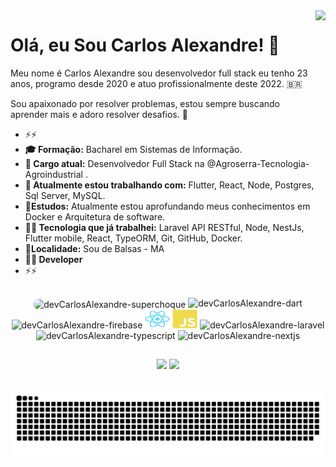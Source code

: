 <img  height="350" align="right" src="https://user-images.githubusercontent.com/63679873/195611501-4892c6df-e575-40b9-864d-bd27f9ffd875.png">

# Olá, eu Sou Carlos Alexandre! 👋
  
  Meu nome é Carlos Alexandre sou desenvolvedor full stack eu tenho 23 anos, programo desde 2020 e atuo profissionalmente deste 2022. 🇧🇷 

Sou apaixonado por resolver problemas, estou sempre buscando aprender mais e adoro resolver desafios. 🚀
- ⚡⚡
- **🎓 Formação:** Bacharel em Sistemas de Informação.
- **💼 Cargo atual:** Desenvolvedor Full Stack na @Agroserra-Tecnologia-Agroindustrial .
- **🔭 Atualmente estou trabalhando com:** Flutter, React, Node, Postgres, Sql Server, MySQL.
- **🌱Estudos:** Atualmente estou aprofundando meus conhecimentos em Docker e Arquitetura de software.
- **👨‍💻 Tecnologia que já trabalhei:** Laravel API RESTful, Node, NestJs, Flutter mobile, React, TypeORM, Git, GitHub, Docker.
- **📌Localidade:** Sou de Balsas - MA 
- **👨‍💻 Developer**
- ⚡⚡

 ##
  
<div display="flex" align="center" alignItens="center" justifyContent="center">
<img align="center" alt="devCarlosAlexandre-superchoque" height="250" style="border-radius:50px;" src="https://1.bp.blogspot.com/-IN3ZWFjHJhc/XgBnsA8OjqI/AAAAAAAAMDc/SS1oLFVCoeMMdF7wZmZpTvjUaV7w4EwWwCLcBGAsYHQ/s400/7%2BStatic%2BShock%2B%2528Super%2BChoque%2529%2Bhttpsnegro-geek-nerd.blogspot.com.gif"> 
<img alt="devCarlosAlexandre-dart" aling="center" height="30" width="30" src="https://user-images.githubusercontent.com/63679873/192350698-2e06f54a-2bdc-4d2f-88f7-ec2e1846c2a2.svg">
<img align="" alt="devCarlosAlexandre-firebase" height="30"  src="https://github.com/devCarlosAlexandre/devCarlosAlexandre/assets/63679873/c49fb392-aea5-4e59-bbab-edfcfddd98d0">
<img align="" alt="devCarlosAlexandre-React" height="30" width="40" src="https://raw.githubusercontent.com/devicons/devicon/master/icons/react/react-original.svg">
<img align="" alt="devCarlosAlexandre-javascript" height="30" width="40" src="https://raw.githubusercontent.com/devicons/devicon/master/icons/javascript/javascript-plain.svg">
<img align="" alt="devCarlosAlexandre-laravel" height="30" width="40" src="https://user-images.githubusercontent.com/63679873/232785363-da74b202-f804-405d-97c1-6fffe79b1785.svg">
<img align="" alt="devCarlosAlexandre-typescript" height="30" width="40" src="https://user-images.githubusercontent.com/63679873/232785725-f77b9551-a7d4-403e-a1a8-05126d5ac2e8.svg">
<img align="" alt="devCarlosAlexandre-nextjs" height="30" width="40" src="https://user-images.githubusercontent.com/63679873/232786248-900fea74-45e2-44d7-9a2d-8312f740807c.svg">
</div>

##

<div align="center">
  <img height="160em" src="https://github-readme-stats.vercel.app/api?username=devCarlosAlexandre&show_icons=true&theme=tokyonight&include_all_commits=true&count_private=true"/>
<img height="160em" src="https://github-readme-stats.vercel.app/api/top-langs/?username=devCarlosAlexandre&layout=compact&langs_count=7&theme=tokyonight"/>
</div>

##
<div align="center">
     
   ![Snake animation](https://github.com/devCarlosAlexandre/devCarlosAlexandre/blob/output/github-contribution-grid-snake.svg)
  
</div>
  
